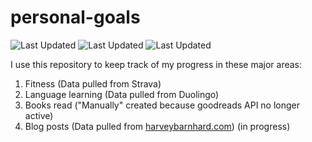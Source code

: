 # personal-goals
![Last Updated](https://img.shields.io/date/1625540943?color=FC4C02&label=Fitness%20Updated&logo=strava)
![Last Updated](https://img.shields.io/date/1625540943?color=7ac70c&label=Language%20Updated&logo=duolingo)
![Last Updated](https://img.shields.io/date/1625540943?color=e9e5cd&label=Books%20Updated&logo=goodreads)

I use this repository to keep track of my progress in these major areas:

1. Fitness (Data pulled from Strava)
2. Language learning (Data pulled from Duolingo)
3. Books read ("Manually" created because goodreads API no longer active)
4. Blog posts (Data pulled from [harveybarnhard.com](https://harveybarnhard.com)) (in progress)
